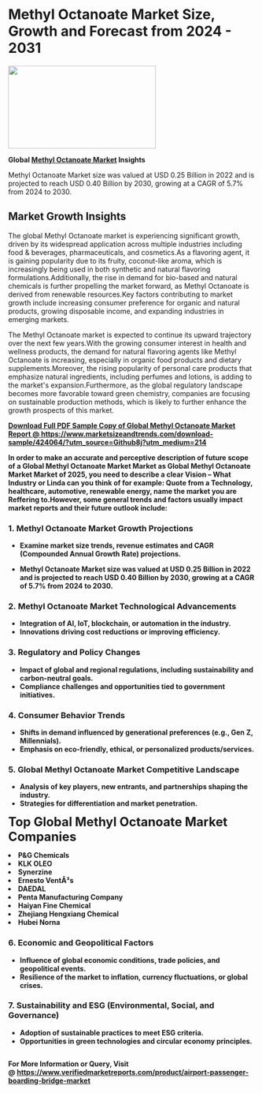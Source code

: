 <H1>Methyl Octanoate Market Size, Growth and Forecast from 2024 - 2031</H1><img class="aligncenter size-medium wp-image-584254" src="https://thirdeyenews.in/wp-content/uploads/2024/09/Global-Market-Research-300x168.jpeg" alt="" width="300" height="168" /><p><strong>Global&nbsp;<a href="https://www.marketsizeandtrends.com/download-sample/424064/?utm_source=Github8j?utm_medium=214">Methyl Octanoate Market</a> Insights</strong></p><p>Methyl Octanoate Market size was valued at USD 0.25 Billion in 2022 and is projected to reach USD 0.40 Billion by 2030, growing at a CAGR of 5.7% from 2024 to 2030.</p><p><h2>Market Growth Insights</h2> <p>The global Methyl Octanoate market is experiencing significant growth, driven by its widespread application across multiple industries including food & beverages, pharmaceuticals, and cosmetics.As a flavoring agent, it is gaining popularity due to its fruity, coconut-like aroma, which is increasingly being used in both synthetic and natural flavoring formulations.Additionally, the rise in demand for bio-based and natural chemicals is further propelling the market forward, as Methyl Octanoate is derived from renewable resources.Key factors contributing to market growth include increasing consumer preference for organic and natural products, growing disposable income, and expanding industries in emerging markets.</p> <p><strong><a href="#"></a></strong></p> <p>The Methyl Octanoate market is expected to continue its upward trajectory over the next few years.With the growing consumer interest in health and wellness products, the demand for natural flavoring agents like Methyl Octanoate is increasing, especially in organic food products and dietary supplements.Moreover, the rising popularity of personal care products that emphasize natural ingredients, including perfumes and lotions, is adding to the market's expansion.Furthermore, as the global regulatory landscape becomes more favorable toward green chemistry, companies are focusing on sustainable production methods, which is likely to further enhance the growth prospects of this market.</p> <p><strong><a href="#"></p><p><span class=""><strong>Download Full PDF Sample Copy of Global Methyl Octanoate Market Report</strong> @ <a href="https://www.marketsizeandtrends.com/download-sample/424064/?utm_source=Github8j?utm_medium=214" target="_blank">https://www.marketsizeandtrends.com/download-sample/424064/?utm_source=Github8j?utm_medium=214</a></span></p><p>In order to make an accurate and perceptive description of future scope of a Global&nbsp;Methyl Octanoate Market Market as Global&nbsp;Methyl Octanoate Market Market of 2025, you need to describe a clear Vision &ndash; What Industry or Linda can you think of for example: Quote from a Technology, healthcare, automotive, renewable energy, name the market you are Reffering to.However, some general trends and factors usually impact market reports and their future outlook include:</p><h3>1.&nbsp;<strong>Methyl Octanoate Market Growth Projections</strong></h3><ul><li>Examine market size trends, revenue estimates and CAGR (Compounded Annual Growth Rate) projections.</li><li><p>Methyl Octanoate Market size was valued at USD 0.25 Billion in 2022 and is projected to reach USD 0.40 Billion by 2030, growing at a CAGR of 5.7% from 2024 to 2030.</p></li></ul><h3>2.&nbsp;<strong>Methyl Octanoate Market Technological Advancements</strong></h3><ul><li>Integration of AI, IoT, blockchain, or automation in the industry.</li><li>Innovations driving cost reductions or improving efficiency.</li></ul><h3>3.&nbsp;<strong>Regulatory and Policy Changes</strong></h3><ul><li>Impact of global and regional regulations, including sustainability and carbon-neutral goals.</li><li>Compliance challenges and opportunities tied to government initiatives.</li></ul><h3>4.&nbsp;<strong>Consumer Behavior Trends</strong></h3><ul><li>Shifts in demand influenced by generational preferences (e.g., Gen Z, Millennials).</li><li>Emphasis on eco-friendly, ethical, or personalized products/services.</li></ul><h3>5.&nbsp;<strong>Global Methyl Octanoate Market Competitive Landscape</strong></h3><ul><li>Analysis of key players, new entrants, and partnerships shaping the industry.</li><li>Strategies for differentiation and market penetration.</li></ul><p data-pm-slice="1 1 []"><span style="color: inherit; font-family: inherit; font-size: 25px;">Top Global Methyl Octanoate Market Companies</span></p><div class="" data-test-id=""><p><li>P&G Chemicals</li><li> KLK OLEO</li><li> Synerzine</li><li> Ernesto VentÃ³s</li><li> DAEDAL</li><li> Penta Manufacturing Company</li><li> Haiyan Fine Chemical</li><li> Zhejiang Hengxiang Chemical</li><li> Hubei Norna</li></p></div><h3>6.&nbsp;<strong>Economic and Geopolitical Factors</strong></h3><ul><li>Influence of global economic conditions, trade policies, and geopolitical events.</li><li>Resilience of the market to inflation, currency fluctuations, or global crises.</li></ul><h3>7.&nbsp;<strong>Sustainability and ESG (Environmental, Social, and Governance)</strong></h3><ul><li>Adoption of sustainable practices to meet ESG criteria.</li><li>Opportunities in green technologies and circular economy principles.</li></ul><h2><strong style="font-size: 14px;">For More Information or Query, Visit @&nbsp;</strong><a style="background-color: #ffffff; font-size: 14px;" href="https://www.marketsizeandtrends.com/report/methyl-octanoate-market/" target="_blank">https://www.verifiedmarketreports.com/product/airport-passenger-boarding-bridge-market</a></h2>